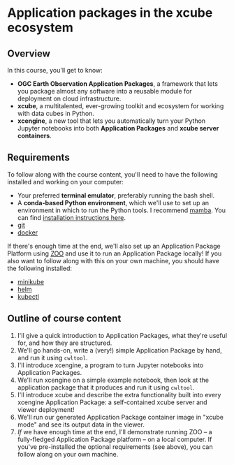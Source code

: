 # Application packages in the xcube ecosystem

## Overview

In this course, you'll get to know:

- **OGC Earth Observation Application Packages**, a framework that lets you
  package almost any software into a reusable module for deployment on cloud
  infrastructure.
- **xcube**, a multitalented, ever-growing toolkit and ecosystem for working
  with data cubes in Python.
- **xcengine**, a new tool that lets you automatically turn your Python
  Jupyter notebooks into both **Application Packages** and **xcube server
  containers**.

## Requirements

To follow along with the course content, you'll need to have the following
installed and working on your computer:

- Your preferred **terminal emulator**, preferably running the bash shell.
- A **conda-based Python environment**, which we'll use to set up an
  environment in which to run the Python tools. I recommend
  [mamba](https://mamba.readthedocs.io/). You can find [installation
  instructions
  here](https://mamba.readthedocs.io/en/latest/installation/mamba-installation.html).
- [git](https://git-scm.com/)
- [docker](https://www.docker.com/)

If there's enough time at the end, we'll also set up an Application Package
Platform using [ZOO](https://zoo-project.org/) and use it to run an
Application Package locally! If you also want to follow along with this on
your own machine, you should have the following installed:

- [minikube](https://minikube.sigs.k8s.io/docs/start/)
- [helm](https://helm.sh/)
- [kubectl](https://kubernetes.io/docs/tasks/tools/#kubectl)

## Outline of course content

1. I'll give a quick introduction to Application Packages, what they're useful
   for, and how they are structured.
2. We'll go hands-on, write a (very!) simple Application Package by hand, and
   run it using `cwltool`.
3. I'll introduce xcengine, a program to turn Jupyter notebooks into
   Application Packages.
4. We'll run xcengine on a simple example notebook, then look at the
   application package that it produces and run it using `cwltool`.
5. I'll introduce xcube and describe the extra functionality built into every
   xcengine Application Package: a self-contained xcube server and viewer
   deployment!
6. We'll run our generated Application Package container image in "xcube
   mode" and see its output data in the viewer.
7. *If* we have enough time at the end, I'll demonstrate running ZOO –
   a fully-fledged Application Package platform – on a local computer.
   If you've pre-installed the optional requirements (see above), you
   can follow along on your own machine.
